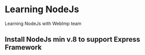 # Learning NodeJs
Learning NodeJs with WebImp team

## Install NodeJs min v.8 to support Express Framework
```cmd npm init
